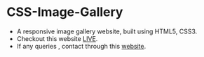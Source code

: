 # CSS-Image-Gallery
- A responsive image gallery website, built using HTML5, CSS3.
- Checkout this website <a href='https://main--comfy-choux-1eb9a3.netlify.app' target='_blank'>LIVE</a>.
- If any queries , contact through this <a href='http://samarth-portfolio-website.000webhostapp.com/#contact' target='_blank' rel="noreopener">website</a>.
